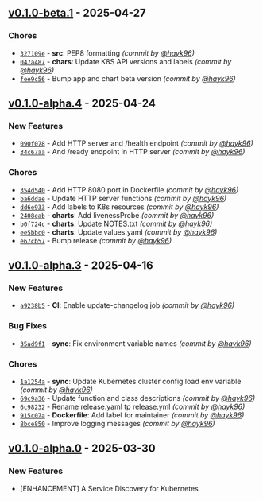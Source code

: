 ## [v0.1.0-beta.1] - 2025-04-27
### Chores
- [`327109e`](https://github.com/hayk96/kubebridge/commit/327109e8c30ab7b5f9111327316f47a6d9ec0882) - **src**: PEP8 formatting *(commit by [@hayk96](https://github.com/hayk96))*
- [`047a487`](https://github.com/hayk96/kubebridge/commit/047a487f0157c1d12b233d8fc21998df2029b44d) - **chars**: Update K8S API versions and labels *(commit by [@hayk96](https://github.com/hayk96))*
- [`fee9c56`](https://github.com/hayk96/kubebridge/commit/fee9c5652df8438f5d27bab815d94a62a1b62735) - Bump app and chart beta version *(commit by [@hayk96](https://github.com/hayk96))*


## [v0.1.0-alpha.4] - 2025-04-24
### New Features
- [`090f078`](https://github.com/hayk96/kubebridge/commit/090f078c40d5c546b65cb728fc4b7abacf9a8d94) - Add HTTP server and /health endpoint *(commit by [@hayk96](https://github.com/hayk96))*
- [`34c67aa`](https://github.com/hayk96/kubebridge/commit/34c67aa22af503747c17ef43e5348b7b580a967a) - And /ready endpoint in HTTP server *(commit by [@hayk96](https://github.com/hayk96))*

### Chores
- [`354d540`](https://github.com/hayk96/kubebridge/commit/354d540709f5646e6587a8475f5f97b9606a14b6) - Add HTTP 8080 port in Dockerfile *(commit by [@hayk96](https://github.com/hayk96))*
- [`ba6ddae`](https://github.com/hayk96/kubebridge/commit/ba6ddaee74130578e41a723e0849734d4bb21f5b) - Update HTTP server functions *(commit by [@hayk96](https://github.com/hayk96))*
- [`dd6e933`](https://github.com/hayk96/kubebridge/commit/dd6e9337159a35055da7d1802cd033c312007668) - Add labels to K8s resources *(commit by [@hayk96](https://github.com/hayk96))*
- [`2408eab`](https://github.com/hayk96/kubebridge/commit/2408eab80656116212af6bfeb56e0f0402b8c97b) - **charts**: Add livenessProbe *(commit by [@hayk96](https://github.com/hayk96))*
- [`b0f724c`](https://github.com/hayk96/kubebridge/commit/b0f724c116862bcb4a43c99edce52caefc09111f) - **charts**: Update NOTES.txt *(commit by [@hayk96](https://github.com/hayk96))*
- [`ee5bbc0`](https://github.com/hayk96/kubebridge/commit/ee5bbc0d7b79e098ff9ca90d49f716d842de9bcb) - **charts**: Update values.yaml *(commit by [@hayk96](https://github.com/hayk96))*
- [`e67cb57`](https://github.com/hayk96/kubebridge/commit/e67cb57a82fe8d8017036dca94b8cdd64d85e1b1) - Bump release *(commit by [@hayk96](https://github.com/hayk96))*


## [v0.1.0-alpha.3] - 2025-04-16
### New Features
- [`a9238b5`](https://github.com/hayk96/kubebridge/commit/a9238b51a4816e16f549f9809791130bd5d1e490) - **CI**: Enable update-changelog job *(commit by [@hayk96](https://github.com/hayk96))*

### Bug Fixes
- [`35ad9f1`](https://github.com/hayk96/kubebridge/commit/35ad9f1e333d9a5eb1c397f5228dfee35b3f3d87) - **sync**: Fix environment variable names *(commit by [@hayk96](https://github.com/hayk96))*

### Chores
- [`1a1254a`](https://github.com/hayk96/kubebridge/commit/1a1254a862c2c4929afe7c68418f7334032cc3ad) - **sync**: Update Kubernetes cluster config load env variable *(commit by [@hayk96](https://github.com/hayk96))*
- [`69c9a36`](https://github.com/hayk96/kubebridge/commit/69c9a369ce8dee1757a9fa38787048588f6e4801) - Update function and class descriptions *(commit by [@hayk96](https://github.com/hayk96))*
- [`6c98232`](https://github.com/hayk96/kubebridge/commit/6c98232554655c59a18d2558a8248d98cbc69893) - Rename release.yaml tp release.yml *(commit by [@hayk96](https://github.com/hayk96))*
- [`915c07a`](https://github.com/hayk96/kubebridge/commit/915c07a058ba431e378802c1ebfc673c89f337ea) - **Dockerfile**: Add label for maintainer *(commit by [@hayk96](https://github.com/hayk96))*
- [`8bce850`](https://github.com/hayk96/kubebridge/commit/8bce850c2c54097ac5feb11426f896eaf1e5e393) - Improve logging messages *(commit by [@hayk96](https://github.com/hayk96))*


## [v0.1.0-alpha.0] - 2025-03-30
### New Features
- [ENHANCEMENT] A Service Discovery for Kubernetes

[v0.1.0-alpha.0]: https://github.com/hayk96/kubebridge/tree/v0.1.0-alpha.0
[v0.1.0-alpha.3]: https://github.com/hayk96/kubebridge/compare/v0.1.0-alpha.2...v0.1.0-alpha.3
[v0.1.0-alpha.4]: https://github.com/hayk96/kubebridge/compare/v0.1.0-alpha.3...v0.1.0-alpha.4
[v0.1.0-beta.1]: https://github.com/hayk96/kubebridge/compare/v0.1.0-alpha.4...v0.1.0-beta.1
